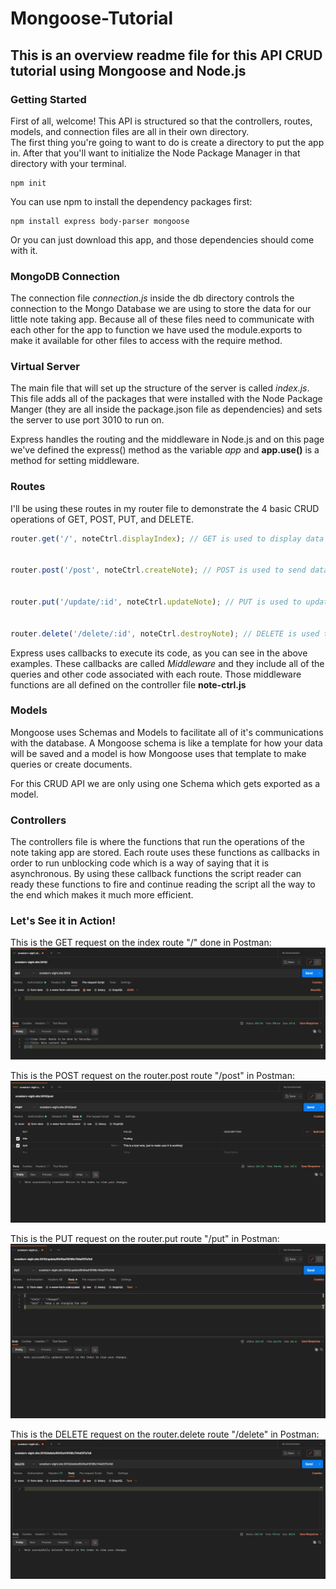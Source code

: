 # Mongoose-Tutorial

## This is an overview readme file for this API CRUD tutorial using Mongoose and Node.js

### Getting Started
First of all, welcome! This API is structured so that the controllers, routes, models, and connection files are all in their own directory.  
The first thing you're going to want to do is create a directory to put the app in. After that you'll want to initialize the Node Package Manager in that directory with your terminal.
```
npm init
```
You can use npm to install the dependency packages first:
```
npm install express body-parser mongoose
```
Or you can just download this app, and those dependencies should come with it.

### MongoDB Connection 
The connection file *connection.js* inside the db directory controls the connection to the Mongo Database we are using to store the data for our little note taking app. Because all of these files need to communicate with each other for the app to function we have used the module.exports to make it available for other files to access with the require method.

### Virtual Server
The main file that will set up the structure of the server is called *index.js*. This file adds all of the packages that were installed with the Node Package Manger (they are all inside the package.json file as dependencies) and sets the server to use port 3010 to run on.  

Express handles the routing and the middleware in Node.js and on this page we've defined the express() method as the variable *app* and **app.use()** is a method for setting middleware. 

### Routes
I'll be using these routes in my router file to demonstrate the 4 basic CRUD operations of GET, POST, PUT, and DELETE.  
```js
router.get('/', noteCtrl.displayIndex); // GET is used to display data


router.post('/post', noteCtrl.createNote); // POST is used to send data


router.put('/update/:id', noteCtrl.updateNote); // PUT is used to update data


router.delete('/delete/:id', noteCtrl.destroyNote); // DELETE is used to... delete data. I'm serious.

```
Express uses callbacks to execute its code, as you can see in the above examples. These callbacks are called *Middleware* and they include all of the queries and other code associated with each route. Those middleware functions are all defined on the controller file **note-ctrl.js**

### Models
Mongoose uses Schemas and Models to facilitate all of it's communications with the database. A Mongoose schema is like a template for how your data will be saved and a model is how Mongoose uses that template to make queries or create documents.  

For this CRUD API we are only using one Schema which gets exported as a model.

### Controllers
The controllers file is where the functions that run the operations of the note taking app are stored. Each route uses these functions as callbacks in order to run unblocking code which is a way of saying that it is asynchronous. By using these callback functions the script reader can ready these functions to fire and continue reading the script all the way to the end which makes it much more efficient.


### Let's See it in Action!
This is the GET request on the index route "/" done in Postman:   
![Postman GET](./images/GET.png)  

This is the POST request on the router.post route "/post" in Postman:    
![Postman POST](./images/POST.png)  

This is the PUT request on the router.put route "/put" in Postman:  
![Postman PUT](./images/PUT.png)    

This is the DELETE request on the router.delete route "/delete" in Postman:  
![Postman DELETE](./images/DELETE.png)  